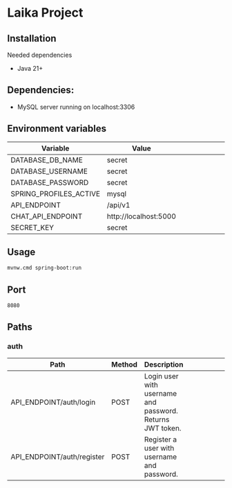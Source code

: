 # Laika Project

## Installation
Needed dependencies
- Java 21+

## Dependencies:
- MySQL server running on localhost:3306

## Environment variables

| Variable               | Value                  |   |   |   |   |   |   |   |   |
|------------------------|------------------------|---|---|---|---|---|---|---|---|
| DATABASE_DB_NAME       | secret                 |   |   |   |   |   |   |   |   |
| DATABASE_USERNAME      | secret                 |   |   |   |   |   |   |   |   |
| DATABASE_PASSWORD      | secret                 |   |   |   |   |   |   |   |   |
| SPRING_PROFILES_ACTIVE | mysql                  |   |   |   |   |   |   |   |   |
| API_ENDPOINT           | /api/v1                |   |   |   |   |   |   |   |   |
| CHAT_API_ENDPOINT      | http://localhost:5000  |   |   |   |   |   |   |   |   |
| SECRET_KEY             | secret                 |   |   |   |   |   |   |   |   |


## Usage
```bash
mvnw.cmd spring-boot:run
```

## Port
`8080`

## Paths

### auth

| Path                       | Method | Description                                               |   |   |   |   |   |   |   |   |
|----------------------------|--------|-----------------------------------------------------------|---|---|---|---|---|---|---|---|
| API_ENDPOINT/auth/login    | POST   | Login user with username and password. Returns JWT token. |   |   |   |   |   |   |   |   |
| API_ENDPOINT/auth/register | POST   | Register a user with username and password.               |   |   |   |   |   |   |   |   |



